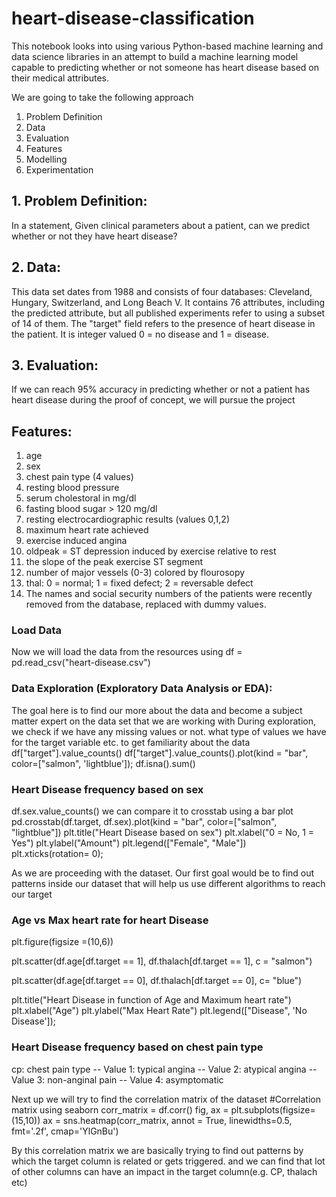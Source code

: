 # heart-disease-classification

This notebook looks into using various Python-based machine learning and data science libraries in an attempt to build a machine learning model capable to predicting whether or not someone has heart disease based on their medical attributes.

We are going to take the following approach
1. Problem Definition
2. Data
3. Evaluation
4. Features
5. Modelling
6. Experimentation

## 1. Problem Definition: 
In a statement, Given clinical parameters about a patient, can we predict whether or not they have heart disease?

## 2. Data: 
This data set dates from 1988 and consists of four databases: Cleveland, Hungary, Switzerland, and Long Beach V. It contains 76 attributes, including the predicted attribute, but all published experiments refer to using a subset of 14 of them. The "target" field refers to the presence of heart disease in the patient. It is integer valued 0 = no disease and 1 = disease.

## 3. Evaluation:
If we can reach 95% accuracy in predicting whether or not a patient has heart disease during the proof of concept, we will pursue the project

## Features:

1. age
2. sex
3. chest pain type (4 values)
4. resting blood pressure
5. serum cholestoral in mg/dl
6. fasting blood sugar > 120 mg/dl
7. resting electrocardiographic results (values 0,1,2)
8. maximum heart rate achieved
9. exercise induced angina
10. oldpeak = ST depression induced by exercise relative to rest
11. the slope of the peak exercise ST segment
12. number of major vessels (0-3) colored by flourosopy
13. thal: 0 = normal; 1 = fixed defect; 2 = reversable defect
14. The names and social security numbers of the patients were recently removed from the database, replaced with dummy values.

### Load Data
Now we will load the data from the resources using df = pd.read_csv("heart-disease.csv")

### Data Exploration (Exploratory Data Analysis or EDA): 
The goal here is to find our more about the data and become a subject matter expert on the data set that we are working with
During exploration, we check if we have any missing values or not. what type of values we have for the target variable etc. to get familiarity about the data
df["target"].value_counts()
df["target"].value_counts().plot(kind = "bar", color=["salmon", 'lightblue']);
df.isna().sum()

### Heart Disease frequency based on sex
df.sex.value_counts()
we can compare it to crosstab using a bar plot
pd.crosstab(df.target, df.sex).plot(kind = "bar", color=["salmon", "lightblue"])
plt.title("Heart Disease based on sex")
plt.xlabel("0 = No, 1 = Yes")
plt.ylabel("Amount")
plt.legend(["Female", "Male"])
plt.xticks(rotation= 0);

As we are proceeding with the dataset. Our first goal would be to find out patterns inside our dataset that will help us use different algorithms to reach our target

### Age vs Max heart rate for heart Disease
plt.figure(figsize =(10,6))

plt.scatter(df.age[df.target == 1],
           df.thalach[df.target == 1],
           c = "salmon")

plt.scatter(df.age[df.target == 0],
           df.thalach[df.target == 0],
           c= "blue")

plt.title("Heart Disease in function of Age and Maximum heart rate")
plt.xlabel("Age")
plt.ylabel("Max Heart Rate")
plt.legend(["Disease", 'No Disease']);

### Heart Disease frequency based on chest pain type
cp: chest pain type
        -- Value 1: typical angina
        -- Value 2: atypical angina
        -- Value 3: non-anginal pain
        -- Value 4: asymptomatic

Next up we will try to find the correlation matrix of the dataset 
#Correlation matrix using seaborn
corr_matrix = df.corr()
fig, ax = plt.subplots(figsize=(15,10))
ax = sns.heatmap(corr_matrix, annot = True, linewidths=0.5, fmt='.2f', cmap='YlGnBu')

By this correlation matrix we are basically trying to find out patterns by which the target column is related or gets triggered. and we can find that lot of other columns can have an impact in the target column(e.g. CP, thalach etc)
